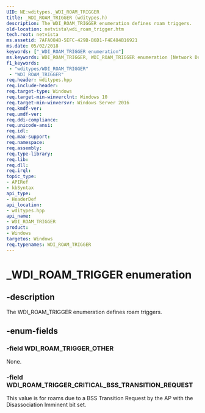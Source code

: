```yaml
---
UID: NE:wditypes._WDI_ROAM_TRIGGER
title: _WDI_ROAM_TRIGGER (wditypes.h)
description: The WDI_ROAM_TRIGGER enumeration defines roam triggers.
old-location: netvista\wdi_roam_trigger.htm
tech.root: netvista
ms.assetid: 7AFA084B-5EFC-429B-B6D1-F4E484B16921
ms.date: 05/02/2018
keywords: ["_WDI_ROAM_TRIGGER enumeration"]
ms.keywords: WDI_ROAM_TRIGGER, WDI_ROAM_TRIGGER enumeration [Network Drivers Starting with Windows Vista], WDI_ROAM_TRIGGER_CRITICAL_BSS_TRANSITION_REQUEST, WDI_ROAM_TRIGGER_OTHER, _WDI_ROAM_TRIGGER, netvista.wdi_roam_trigger, wditypes/WDI_ROAM_TRIGGER, wditypes/WDI_ROAM_TRIGGER_CRITICAL_BSS_TRANSITION_REQUEST, wditypes/WDI_ROAM_TRIGGER_OTHER
f1_keywords:
 - "wditypes/WDI_ROAM_TRIGGER"
 - "WDI_ROAM_TRIGGER"
req.header: wditypes.hpp
req.include-header: 
req.target-type: Windows
req.target-min-winverclnt: Windows 10
req.target-min-winversvr: Windows Server 2016
req.kmdf-ver: 
req.umdf-ver: 
req.ddi-compliance: 
req.unicode-ansi: 
req.idl: 
req.max-support: 
req.namespace: 
req.assembly: 
req.type-library: 
req.lib: 
req.dll: 
req.irql: 
topic_type:
- APIRef
- kbSyntax
api_type:
- HeaderDef
api_location:
- wditypes.hpp
api_name:
- WDI_ROAM_TRIGGER
product:
- Windows
targetos: Windows
req.typenames: WDI_ROAM_TRIGGER
---
```


# _WDI_ROAM_TRIGGER enumeration


## -description


The WDI_ROAM_TRIGGER enumeration defines roam triggers.


## -enum-fields




### -field WDI_ROAM_TRIGGER_OTHER

None.


### -field WDI_ROAM_TRIGGER_CRITICAL_BSS_TRANSITION_REQUEST

This value is for roams due to a BSS Transition Request by the AP with the Disassociation Imminent bit set.

